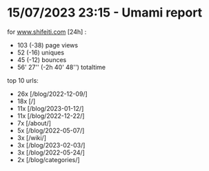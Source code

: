# 15/07/2023 23:15 - Umami report
for www.shifeiti.com [24h] :

 - 103 (-38) page views
 - 52 (-16) uniques
 - 45 (-12) bounces
 - 56' 27'' (-2h 40' 48'') totaltime


top 10 urls:
 - 26x [/blog/2022-12-09/]
 - 18x [/]
 - 11x [/blog/2023-01-12/]
 - 11x [/blog/2022-12-22/]
 - 7x [/about/]
 - 5x [/blog/2022-05-07/]
 - 3x [/wiki/]
 - 3x [/blog/2023-02-03/]
 - 3x [/blog/2022-05-24/]
 - 2x [/blog/categories/]


